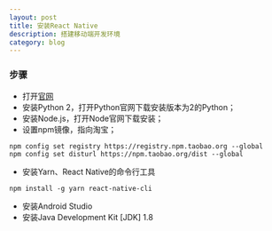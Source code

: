 ```yaml
---
layout: post
title: 安装React Native
description: 搭建移动端开发环境
category: blog
---
```


### 步骤
+ 打开[官网](https://reactnative.cn/)
+ 安装Python 2，打开Python官网下载安装版本为2的Python；
+ 安装Node.js，打开Node官网下载安装；
+ 设置npm镜像，指向淘宝；    
```
npm config set registry https://registry.npm.taobao.org --global
npm config set disturl https://npm.taobao.org/dist --global
```
+ 安装Yarn、React Native的命令行工具    
```
npm install -g yarn react-native-cli
```
+ 安装Android Studio
+ 安装Java Development Kit [JDK] 1.8
